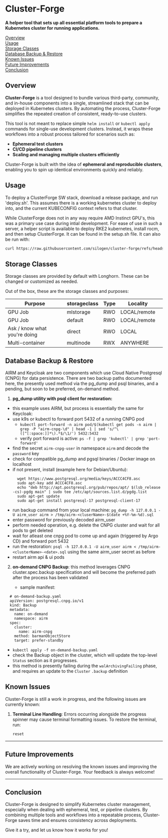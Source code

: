# Cluster-Forge

**A helper tool that sets up all essential platform tools to prepare a Kubernetes cluster for running applications.**

[Overview](#overview)<br>
[Usage](#usage)<br>
[Storage Classes](#storage-classes)<br>
[Database Backup & Restore]()<br>
[Known Issues](#known-issues)<br>
[Future Improvements](#future-improvements)<br>
[Conclusion](#conclusion)<br>

## Overview

**Cluster-Forge** is a tool designed to bundle various third-party, community, and in-house components into a single, streamlined stack that can be deployed in Kubernetes clusters. By automating the process, Cluster-Forge simplifies the repeated creation of consistent, ready-to-use clusters.

This tool is not meant to replace simple `helm install` or `kubectl apply` commands for single-use development clusters. Instead, it wraps these workflows into a robust process tailored for scenarios such as:

- **Ephemeral test clusters**  
- **CI/CD pipeline clusters**  
- **Scaling and managing multiple clusters efficiently**

Cluster-Forge is built with the idea of **ephemeral and reproducible clusters**, enabling you to spin up identical environments quickly and reliably.

## Usage
To deploy a ClusterForge SW stack, download a release package, and run 'deploy.sh'. This assumes there is a working kubernetes cluster to deploy into, and the current KUBECONFIG context refers to that cluster. 

While ClusterForge does not in any way require AMD Instinct GPU's, this was a primary use case during intial development. 
For ease of use in such a server, a helper script is available to deploy RKE2 kubernetes, install rocm, and then setup ClusterForge. It can be found in the setup.sh file. It can also be run with:
```bash
curl https://raw.githubusercontent.com/silogen/cluster-forge/refs/heads/main/setup.sh | sudo bash
```

## Storage Classes
Storage classes are provided by default with Longhorn. These can be changed or customized as needed. 

Out of the box, these are the storage classes and purposes:

| Purpose                      | storageclass | Type | Locality     |     |
| ---------------------------- | ------------ | ---- | ------------ | --- |
| GPU Job                      | mlstorage    | RWO  | LOCAL/remote |     |
| GPU Job                      | default      | RWO  | LOCAL/remote |     |
| Ask / know what you're doing | direct       | RWO  | LOCAL        |     |
| Multi-container              | multinode    | RWX  | ANYWHERE     |     |

## Database Backup & Restore
AIRM and Keycloak are two components which use Cloud Native Postgresql (CNPG) for data persistence. There are two backup paths documented here, the presently used method via the pg_dump and psql binaries, and a pending, but soon to be preferred, on-demand method.

  1. <b>pg_dump utility with psql client for restoration:</b><br>
  - this example uses AIRM, but process is essentially the same for Keycloak:
  - use k9s or kubectl to forward port 5432 of a running CNPG pod
    - `kubectl port-forward -n airm pod/$(kubectl get pods -n airm | grep -P "airm-cnpg-\d" | head -1 | sed 's/^\([^[:space:]]*\).*$/\1/') 5432:5432`
    - verify port forward is active: `ps -f | grep 'kubectl' | grep 'port-forward'`
  - find the secret `airm-cnpg-user` in namespace `airm` and decode the `password` key
  - check for compatible pg_dump and pgsql binaries / Docker image on localhost
  - if not present, install (example here for Debian/Ubuntu):
    ```
      wget https://www.postgresql.org/media/keys/ACCC4CF8.asc
      sudo apt-key add ACCC4CF8.asc
      echo "deb http://apt.postgresql.org/pub/repos/apt/ $(lsb_release -cs)-pgdg main" | sudo tee /etc/apt/sources.list.d/pgdg.list
      sudo apt-get update
      sudo apt-get install postgresql-17 postgresql-client-17
    ```
  - run backup command from your local machine: `pg_dump -h 127.0.0.1 -U airm_user airm > /tmp/airm-<cluserName>-$(date +%Y-%m-%d).sql`
  - enter password for previously decoded airm_user
  - perform needed operation, e.g. delete the CNPG cluster and wait for all pods to get deleted
  - wait for atleast one cnpg pod to come up and again (triggered by Argo CD) and forward port 5432
  - run the restoration: `psql -h 127.0.0.1 -U airm_user airm < /tmp/airm-<clusterName>-<date>.sql` using the same airm_user secret as before
  - restart airm api & ui pods


  2. <b>on-demand CNPG Backup</b>: this method leverages CNPG cluster.spec.backup specification and will become the preferred path after the process has been validated

      - sample manifest:

  ```
    # on-demand-backup.yaml
    apiVersion: postgresql.cnpg.io/v1
    kind: Backup
    metadata:
      name: on-demand
      namespace: airm
    spec:
      cluster:
        name: airm-cnpg
      method: barmanObjectStore
      target: prefer-standby
  ```

  - `kubectl apply -f on-demand-backup.yaml`
  - check the Backup object in the cluster, which will update the top-level `Status` section as it progresses. 
  - this method is presently failing during the `walArchivingFailing` phase, and requires an update to the `Cluster` `.backup` definition

## Known Issues

Cluster-Forge is still a work in progress, and the following issues are currently known:

1. **Terminal Line Handling**: Errors occurring alongside the progress spinner may cause terminal formatting issues. To restore the terminal, run:  
   ```sh
   reset
   ```

---

## Future Improvements

We are actively working on resolving the known issues and improving the overall functionality of Cluster-Forge. Your feedback is always welcome!

---

## Conclusion

Cluster-Forge is designed to simplify Kubernetes cluster management, especially when dealing with ephemeral, test, or pipeline clusters. By combining multiple tools and workflows into a repeatable process, Cluster-Forge saves time and ensures consistency across deployments.

Give it a try, and let us know how it works for you!

